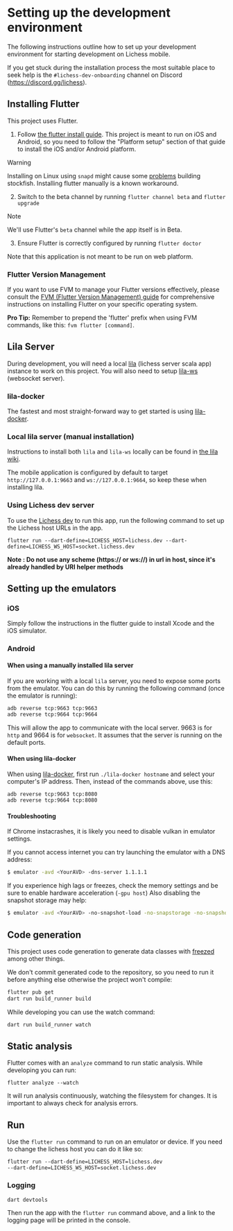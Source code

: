 # Setting up the development environment

The following instructions outline how to set up your development environment for starting development on Lichess mobile.

If you get stuck during the installation process the most suitable place to seek help is the `#lichess-dev-onboarding` channel on Discord (https://discord.gg/lichess).

## Installing Flutter

This project uses Flutter. 

1. Follow [the flutter install guide](https://docs.flutter.dev/get-started/install).
   This project is meant to run on iOS and Android, so you need to follow the "Platform setup" section of that guide to
   install the iOS and/or Android platform.
> [!WARNING] 
> Installing on Linux using `snapd` might cause some [problems](../../issues/123) building stockfish. 
> Installing flutter manually is a known workaround.
2. Switch to the beta channel by running `flutter channel beta` and `flutter upgrade`
> [!NOTE] 
> We'll use Flutter's `beta` channel while the app itself is in Beta.
3. Ensure Flutter is correctly configured by running `flutter doctor`

Note that this application is not meant to be run on web platform.

### Flutter Version Management

If you want to use FVM to manage your Flutter versions effectively, please consult the [FVM (Flutter Version Management) guide](https://fvm.app/documentation/getting-started/installation) for comprehensive instructions on installing Flutter on your specific operating system.

**Pro Tip:** Remember to prepend the 'flutter' prefix when using FVM commands, like this: `fvm flutter [command]`.

## Lila Server

During development, you will need a local [lila](https://github.com/lichess-org/lila) (lichess server scala app)
instance to work on this project. You will also need to setup [lila-ws](https://github.com/lichess-org/lila-ws)
(websocket server).

### lila-docker

The fastest and most straight-forward way to get started is using [lila-docker](https://github.com/lichess-org/lila-docker).

### Local lila server (manual installation)

Instructions to install both `lila` and `lila-ws` locally can be found in [the lila wiki](https://github.com/lichess-org/lila/wiki/Lichess-Development-Onboarding).

The mobile application is configured by default to target `http://127.0.0.1:9663` and `ws://127.0.0.1:9664`, so keep these when installing lila.

### Using Lichess dev server

To use the [Lichess dev](https://lichess.dev/) to run this app, run the following command to set up the Lichess host
URLs in the app.

```
flutter run --dart-define=LICHESS_HOST=lichess.dev --dart-define=LICHESS_WS_HOST=socket.lichess.dev
```

**Note : Do not use any scheme (https:// or ws://) in url in host, since it's already handled by URI helper methods**

## Setting up the emulators

### iOS

Simply follow the instructions in the flutter guide to install Xcode and the iOS
simulator.


### Android

#### When using a manually installed lila server

If you are working with a local `lila` server, you need to expose some ports from the emulator. You can do this by
running the following command (once the emulator is running):

```bash
adb reverse tcp:9663 tcp:9663
adb reverse tcp:9664 tcp:9664
```

This will allow the app to communicate with the local server. 9663 is for `http`
and 9664 is for `websocket`. It assumes that the server is running on the
default ports.

#### When using lila-docker

When using [lila-docker](https://github.com/lichess-org/lila-docker), first run `./lila-docker hostname` and select your
computer's IP address. Then, instead of the commands above, use this:

```bash
adb reverse tcp:9663 tcp:8080
adb reverse tcp:9664 tcp:8080
```

#### Troubleshooting

If Chrome instacrashes, it is likely you need to disable vulkan in emulator settings.

If you cannot access internet you can try launching the emulator with a DNS address:

```bash
$ emulator -avd <YourAVD> -dns-server 1.1.1.1
```

If you experience high lags or freezes, check the memory settings and be sure to enable hardware acceleration (`-gpu host`)
Also disabling the snapshot storage may help:

```bash
$ emulator -avd <YourAVD> -no-snapshot-load -no-snapstorage -no-snapshot -no-snapshot-save'
```

## Code generation

This project uses code generation to generate data classes with [freezed](https://pub.dev/packages/freezed) among other things.

We don't commit generated code to the repository, so you need to run it before anything else otherwise the project won't
compile:

```bash
flutter pub get
dart run build_runner build
```

While developing you can use the watch command:

```bash
dart run build_runner watch
```

## Static analysis

Flutter comes with an `analyze` command to run static analysis. While developing you can run:

```
flutter analyze --watch
```

It will run analysis continuously, watching the filesystem for changes. It is important to always check for analysis errors.

## Run

Use the `flutter run` command to run on an emulator or device. If you need to change the lichess host you can do it like so:

```
flutter run --dart-define=LICHESS_HOST=lichess.dev
--dart-define=LICHESS_WS_HOST=socket.lichess.dev
```

### Logging

```sh
dart devtools
```

Then run the app with the `flutter run` command above, and a link to the logging page will be printed in the console.

